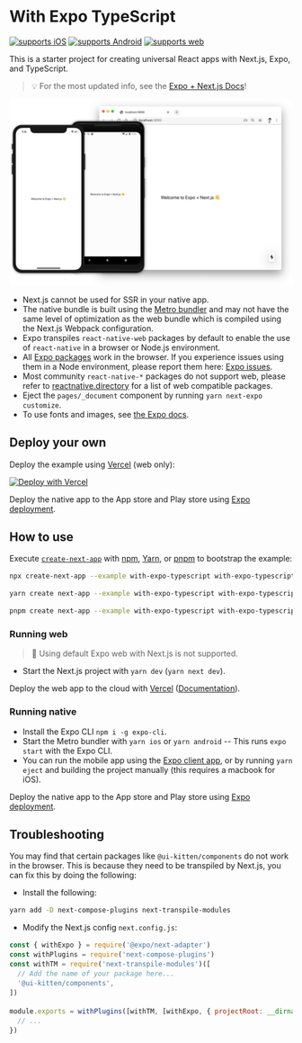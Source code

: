 # With Expo TypeScript

[![supports iOS](https://img.shields.io/badge/iOS-4630EB.svg?style=flat-square&logo=APPLE&labelColor=999999&logoColor=fff)](https://itunes.apple.com/app/apple-store/id982107779)
[![supports Android](https://img.shields.io/badge/Android-4630EB.svg?style=flat-square&logo=ANDROID&labelColor=A4C639&logoColor=fff)](https://play.google.com/store/apps/details?id=host.exp.exponent&referrer=www)
[![supports web](https://img.shields.io/badge/web-4630EB.svg?style=flat-square&logo=GOOGLE-CHROME&labelColor=4285F4&logoColor=fff)](https://docs.expo.io/workflow/web/)

This is a starter project for creating universal React apps with Next.js, Expo, and TypeScript.

> 💡 For the most updated info, see the [Expo + Next.js Docs](https://docs.expo.io/guides/using-nextjs/)!

![iOS, Android, and web running with Expo and Next.js](./public/demo.png)

- Next.js cannot be used for SSR in your native app.
- The native bundle is built using the [Metro bundler](https://facebook.github.io/metro/) and may not have the same level of optimization as the web bundle which is compiled using the Next.js Webpack configuration.
- Expo transpiles `react-native-web` packages by default to enable the use of `react-native` in a browser or Node.js environment.
- All [Expo packages](https://docs.expo.io/versions/latest/) work in the browser. If you experience issues using them in a Node environment, please report them here: [Expo issues](https://github.com/expo/expo/issues).
- Most community `react-native-*` packages do not support web, please refer to [reactnative.directory](https://reactnative.directory/?web=true) for a list of web compatible packages.
- Eject the `pages/_document` component by running `yarn next-expo customize`.
- To use fonts and images, see [the Expo docs](https://docs.expo.io/guides/using-nextjs/#image-support).

## Deploy your own

Deploy the example using [Vercel](https://vercel.com?utm_source=github&utm_medium=readme&utm_campaign=next-example) (web only):

[![Deploy with Vercel](https://vercel.com/button)](https://vercel.com/new/clone?repository-url=https://github.com/vercel/next.js/tree/canary/examples/with-expo&project-name=with-expo&repository-name=with-expo)

Deploy the native app to the App store and Play store using [Expo deployment](https://docs.expo.io/distribution/app-stores/).

## How to use

Execute [`create-next-app`](https://github.com/vercel/next.js/tree/canary/packages/create-next-app) with [npm](https://docs.npmjs.com/cli/init), [Yarn](https://yarnpkg.com/lang/en/docs/cli/create/), or [pnpm](https://pnpm.io) to bootstrap the example:

```bash
npx create-next-app --example with-expo-typescript with-expo-typescript-app
```

```bash
yarn create next-app --example with-expo-typescript with-expo-typescript-app
```

```bash
pnpm create next-app --example with-expo-typescript with-expo-typescript-app
```

### Running web

> 🚨 Using default Expo web with Next.js is not supported.

- Start the Next.js project with `yarn dev` (`yarn next dev`).

Deploy the web app to the cloud with [Vercel](https://vercel.com/new?utm_source=github&utm_medium=readme&utm_campaign=next-example) ([Documentation](https://nextjs.org/docs/deployment)).

### Running native

- Install the Expo CLI `npm i -g expo-cli`.
- Start the Metro bundler with `yarn ios` or `yarn android` -- This runs `expo start` with the Expo CLI.
- You can run the mobile app using the [Expo client app](https://expo.io/tools), or by running `yarn eject` and building the project manually (this requires a macbook for iOS).

Deploy the native app to the App store and Play store using [Expo deployment](https://docs.expo.io/distribution/app-stores/).

## Troubleshooting

You may find that certain packages like `@ui-kitten/components` do not work in the browser. This is because they need to be transpiled by Next.js, you can fix this by doing the following:

- Install the following:

```sh
yarn add -D next-compose-plugins next-transpile-modules
```

- Modify the Next.js config `next.config.js`:

```js
const { withExpo } = require('@expo/next-adapter')
const withPlugins = require('next-compose-plugins')
const withTM = require('next-transpile-modules')([
  // Add the name of your package here...
  '@ui-kitten/components',
])

module.exports = withPlugins([withTM, [withExpo, { projectRoot: __dirname }]], {
  // ...
})
```
